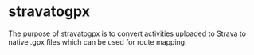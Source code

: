 # stravatogpx
The purpose of stravatogpx is to convert activities uploaded to Strava to native .gpx files which can be used for route mapping.
